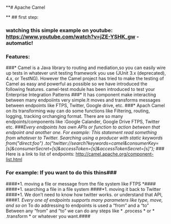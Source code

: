**# Apache Camel

** ## first step:

### watching this simple example on youtube:    https://www.youtube.com/watch?v=jZE-YSHK_gw  -automatic!

### Features: 
###* Camel is a Java library to routing and mediation,so you can easily wire up tests in whatever unit testing framework you use (JUnit 3.x (deprecated), 4.x, or TestNG). However the Camel project has tried to make the testing of Camel as easy and powerful as possible so we have introduced the following features.
camel-test module has been introduced to test your Enterprise Integration Patterns 
###* It has component make interacting between many endpoiints very simple.It moves and transforms messages between endpoints like FTPS, Twitter, Google drive, etc.
###* Apach Camel on its transforming way can do  some functions like  Filtering, routing, logging, tracking orchanging format.
There are so many endpoints/components like :Google Calander, Google Drive FTPS, Twitter etc.
###*Every endpoints has own APIs or function to action between that endpoint and another one.
For example: This statement read something from whatever  to Twitter.
Searching using a producer with static keywords
from("direct:foo")
  .to("twitter://search?keywords=camel&consumerKey=[s]&consumerSecret=[s]&accessToken=[s]&accessTokenSecret=[s]");
###* Here is a link to list of endpoints: http://camel.apache.org/component-list.html 
 
### For example: If you want to do this thins###
####*1. moving a file or message from the file system like FTPS *####
####*1. searching a file in a file system
####*1. moving it back to Twitter 
####*1. We don’t need to know how twitter works. or understand that API, 
####*1. Every one of endpoints supports many parameters like type, move, and so on*
To do addressing to endpoints is used a “from” and a “to”
Between any “from”  and “to” we can do any steps like * .process * or * .transform * or whatever you want.####



